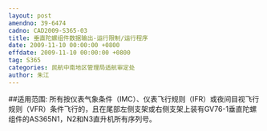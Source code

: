 ```yaml
---
layout: post
amendno: 39-6474
cadno: CAD2009-S365-03
title: 垂直陀螺组件数据输出-运行限制/运行程序
date: 2009-11-10 00:00:00 +0800
effdate: 2009-11-10 00:00:00 +0800
tag: S365
categories: 民航中南地区管理局适航审定处
author: 朱江
---
```


##适用范围:
所有按仪表气象条件（IMC）、仪表飞行规则（IFR）或夜间目视飞行规则（VFR）条件飞行的，且在尾部左侧支架或右侧支架上装有GV76-1垂直陀螺组件的AS365N1，N2和N3直升机所有序列号。

